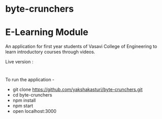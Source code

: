 # byte-crunchers
# E-Learning Module
An application for first year students of Vasavi College of Engineering to learn introductory courses through videos.

Live version : 
#
To run the application -
* git clone https://github.com/yakshakasturi/byte-crunchers.git
* cd byte-crunchers
* npm install
* npm start
* open localhost:3000
